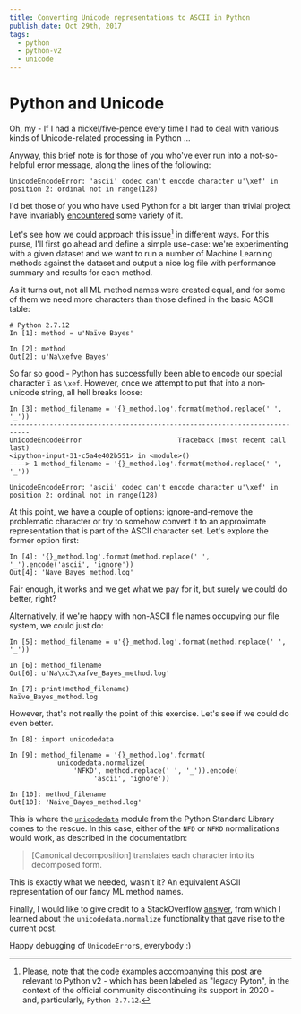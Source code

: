 ```yaml
---
title: Converting Unicode representations to ASCII in Python
publish_date: Oct 29th, 2017
tags:
  - python
  - python-v2
  - unicode
---
```


# Python and Unicode

Oh, my - If I had a nickel/five-pence every time I had to deal with various kinds
of Unicode-related processing in Python ...

Anyway, this brief note is for those of you who've ever run into a not-so-helpful error message, along the lines of the following:
```ipython
UnicodeEncodeError: 'ascii' codec can't encode character u'\xef' in position 2: ordinal not in range(128)
```

I'd bet those of you who have used Python for a bit larger than trivial project have invariably [encountered][unicode_error_search]
some variety of it.

Let's see how we could approach this issue[^python_version] in different ways. For this purse, I'll first go
ahead and  define a
simple use-case: we're experimenting with a given dataset and we want to run a number of
Machine Learning methods against the dataset and output a nice log file with performance
summary and results for each method.

[^python_version]: Please, note that the code examples accompanying this post are
relevant to Python v2 - which has been labeled as "legacy Pyton", in the context of
the official community discontinuing its support in 2020 - and,
particularly, `Python 2.7.12`.

As it turns out, not all ML method names were created equal, and for some of them
we need more characters than those defined in the basic ASCII table:

```ipython
# Python 2.7.12
In [1]: method = u'Naïve Bayes'

In [2]: method
Out[2]: u'Na\xefve Bayes'

```

So far so good - Python has successfully been able to encode our special character
`ï` as `\xef`. However, once we attempt to put that into a non-unicode string, all hell
breaks loose:
```ipython
In [3]: method_filename = '{}_method.log'.format(method.replace(' ', '_'))
---------------------------------------------------------------------------
UnicodeEncodeError                        Traceback (most recent call last)
<ipython-input-31-c5a4e402b551> in <module>()
----> 1 method_filename = '{}_method.log'.format(method.replace(' ', '_'))

UnicodeEncodeError: 'ascii' codec can't encode character u'\xef' in position 2: ordinal not in range(128)
```

At this point, we have a couple of options: ignore-and-remove the problematic character or
try to somehow convert it to an approximate representation that is part of the
ASCII character set. Let's explore the former option first:
```ipython
In [4]: '{}_method.log'.format(method.replace(' ', '_').encode('ascii', 'ignore'))
Out[4]: 'Nave_Bayes_method.log'

```
Fair enough, it works and we get what we pay for it, but surely we could do better,
right?

Alternatively, if we're happy with non-ASCII file names occupying our file system, we
could just do:
```ipython
In [5]: method_filename = u'{}_method.log'.format(method.replace(' ', '_'))

In [6]: method_filename
Out[6]: u'Na\xc3\xafve_Bayes_method.log'

In [7]: print(method_filename)
Naïve_Bayes_method.log

```

However, that's not really the point of this exercise. Let's see if we could do even better.
```ipython
In [8]: import unicodedata

In [9]: method_filename = '{}_method.log'.format(
            unicodedata.normalize(
                'NFKD', method.replace(' ', '_')).encode(
                     'ascii', 'ignore'))

In [10]: method_filename
Out[10]: 'Naive_Bayes_method.log'
```

This is where the [`unicodedata`][unicodedata_module] module from the Python Standard
Library comes to the rescue. In this case, either of the `NFD` or `NFKD` normalizations would work, as
described in the documentation:
> [Canonical decomposition] translates each character into its decomposed form.

This is exactly what we needed, wasn't it? An equivalent ASCII representation of our fancy
ML method names.

Finally, I would like to give credit to a StackOverflow [answer][stackoverflow_unicodedata], from which I
learned about the `unicodedata.normalize` functionality that gave rise to the current post.

Happy debugging of `UnicodeError`s, everybody :)

[unicodedata_module]: https://docs.python.org/2/library/unicodedata.html
[stackoverflow_unicodedata]: https://stackoverflow.com/a/7782177
[unicode_error_search]: https://duckduckgo.com/?q=Python+UnicodeEncodeError
